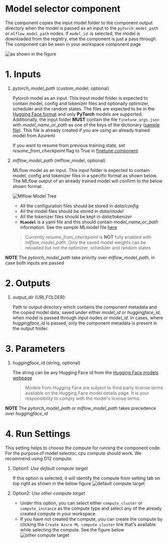 # Model selector component
The component copies the input model folder to the component output directory when the model is passed as an input to the `pytorch_model_path` or `mlflow_model_path` nodes. If `model_id `is selected, the model is downloaded from the registry, else the component is just a pass through. The component can be seen in your workspace component page

![as shown in the figure](https://aka.ms/azureml-ft-docs-model-selector-component-images)


# 1. Inputs
1. _pytorch_model_path_ (custom_model, optional)

    Pytorch model as an input. This input model folder is expected to contain model, config and tokenizer files and optionally optimizer, scheduler and the random states. The files are expected to be in the [Hugging Face format](https://huggingface.co/bert-base-uncased/tree/main) and only **PyTorch** models are supported. Additionally, the input folder **MUST** contain the file `finetune_args.json` with *model_name_or_path* as one of the keys of the dictionary ([sample file](https://aka.ms/sample-finetune-args)). This file is already created if you are using an already trained model from Azureml

    If you want to resume from previous training state, set *resume_from_checkpoint* flag to True in [finetune component](../../finetune/translation/README.md/#36-continual-finetuning)

2. _mlflow_model_path_ (mlflow_model, optional)

    MLflow model as an input. This input folder is expected to contain model, config and tokenizer files in a specific format as shown below. The MLflow output of an already trained model will confirm to the below shown format.

    ![Mlflow Model Tree](https://aka.ms/azureml-ft-docs-mlflow-model-tree)

    - All the configuration files should be stored in _data/config_
    - All the model files should be stored in _data/model_
    - All the tokenizer files should be kept in _data/tokenizer_
    - **`MLmodel`** is a yaml file and this should contain _model_name_or_path_ information. See the sample MLmodel file [here](https://aka.ms/azureml-ft-docs-sample-mlmodel-file)

    > Currently _resume_from_checkpoint_ is **NOT** fully enabled with _mlflow_model_path_. Only the saved model weights can be reloaded but not the optimizer, scheduler and random states

**NOTE** The _pytorch_model_path_ take priority over _mlflow_model_path_, in case both inputs are passed


# 2. Outputs
1. _output_dir_ (URI_FOLDER):

    Path to output directory which contains the component metadata and the copied model data, saved under either _model_id_ or _huggingface_id_, when model is passed through input nodes or _model_id_. In cases, where _huggingface_id_ is passed, only the component metadata is present in the output folder.


# 3. Parameters
1. _huggingface_id_ (string, optional)

    The string can be any Hugging Face id from the [Hugging Face models webpage](https://huggingface.co/models)
    
    > Models from Hugging Face are subject to third party license terms available on the Hugging Face model details page. It is your responsibility to comply with the model's license terms.

**NOTE** The _pytorch_model_path_ or _mlflow_model_path_ takes precedence over _huggingface_id_

# 4. Run Settings

This setting helps to choose the compute for running the component code. For the purpose of model selector, cpu compute should work. We recommend using D12 compute.

1. Option1: *Use default compute target*

    If this option is selected, it will identify the compute from setting tab on top right as shown in the below figure
    ![default compute target](https://aka.ms/azureml-ft-docs-default-compute-settings)

2. Option2: *Use other compute target*

    - Under this option, you can select either `compute_cluster` or `compute_instance` as the compute type and select any of the already created compute in your workspace.
    - If you have not created the compute, you can create the compute by clicking the `Create Azure ML compute cluster` link that's available while selecting the compute. See the figure below
    ![other compute target](https://aka.ms/azureml-ft-docs-create-compute-target)
